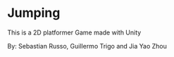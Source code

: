 # Jumping
 This is a 2D platformer Game made with Unity

 By: Sebastian Russo, Guillermo Trigo and Jia Yao Zhou
